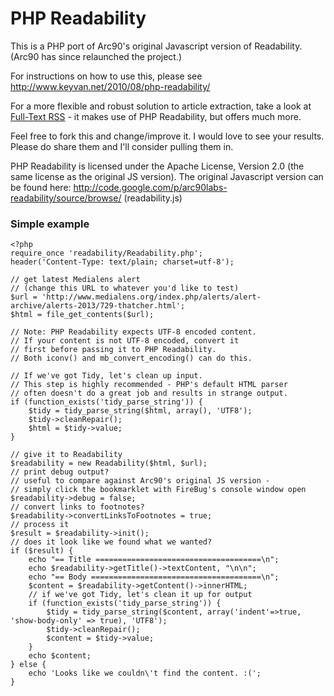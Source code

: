 PHP Readability
================

This is a PHP port of Arc90's original Javascript version of Readability. (Arc90 has since relaunched the project.)

For instructions on how to use this, please see <http://www.keyvan.net/2010/08/php-readability/>

For a more flexible and robust solution to article extraction, take a look at [Full-Text RSS](http://fivefilters.org/content-only/) - it makes use of PHP Readability, but offers much more.

Feel free to fork this and change/improve it. I would love to see your results. Please do share them and I'll consider pulling them in.

PHP Readability is licensed under the Apache License, Version 2.0 (the same license as the original JS version). The original Javascript version can be found here: <http://code.google.com/p/arc90labs-readability/source/browse/> (readability.js)

### Simple example

	<?php
	require_once 'readability/Readability.php';
	header('Content-Type: text/plain; charset=utf-8');

	// get latest Medialens alert 
	// (change this URL to whatever you'd like to test)
	$url = 'http://www.medialens.org/index.php/alerts/alert-archive/alerts-2013/729-thatcher.html';
	$html = file_get_contents($url);

	// Note: PHP Readability expects UTF-8 encoded content.
	// If your content is not UTF-8 encoded, convert it 
	// first before passing it to PHP Readability. 
	// Both iconv() and mb_convert_encoding() can do this.

	// If we've got Tidy, let's clean up input.
	// This step is highly recommended - PHP's default HTML parser
	// often doesn't do a great job and results in strange output.
	if (function_exists('tidy_parse_string')) {
		$tidy = tidy_parse_string($html, array(), 'UTF8');
		$tidy->cleanRepair();
		$html = $tidy->value;
	}

	// give it to Readability
	$readability = new Readability($html, $url);
	// print debug output? 
	// useful to compare against Arc90's original JS version - 
	// simply click the bookmarklet with FireBug's console window open
	$readability->debug = false;
	// convert links to footnotes?
	$readability->convertLinksToFootnotes = true;
	// process it
	$result = $readability->init();
	// does it look like we found what we wanted?
	if ($result) {
		echo "== Title =====================================\n";
		echo $readability->getTitle()->textContent, "\n\n";
		echo "== Body ======================================\n";
		$content = $readability->getContent()->innerHTML;
		// if we've got Tidy, let's clean it up for output
		if (function_exists('tidy_parse_string')) {
			$tidy = tidy_parse_string($content, array('indent'=>true, 'show-body-only' => true), 'UTF8');
			$tidy->cleanRepair();
			$content = $tidy->value;
		}
		echo $content;
	} else {
		echo 'Looks like we couldn\'t find the content. :(';
	}